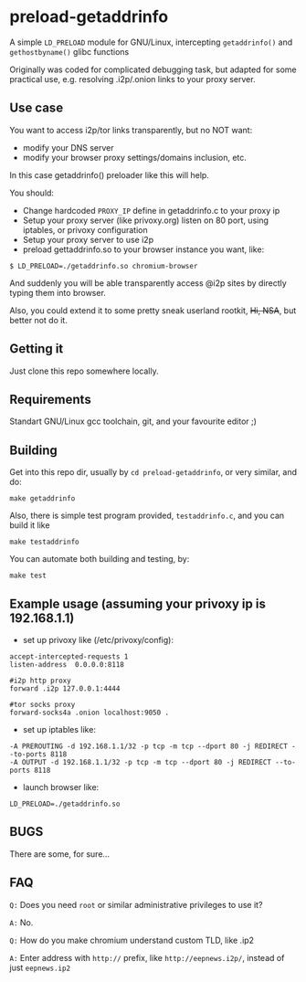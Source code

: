 preload-getaddrinfo
===================

A simple `LD_PRELOAD` module for GNU/Linux, intercepting `getaddrinfo()` and `gethostbyname()` glibc functions

Originally was coded for complicated debugging task, but adapted 
for some practical use, e.g. resolving .i2p/.onion links to your proxy server.

Use case
--------
You want to access i2p/tor links transparently, but no NOT want:
- modify your DNS server
- modify your browser proxy settings/domains inclusion, etc.

In this case getaddrinfo() preloader like this will help.

You should:
- Change hardcoded `PROXY_IP` define in getaddrinfo.c to your proxy ip
- Setup your proxy server (like privoxy.org) listen on 80 port, using iptables, or privoxy configuration
- Setup your proxy server to use i2p
- preload gettaddrinfo.so to your browser instance you want, like:
````
$ LD_PRELOAD=./getaddrinfo.so chromium-browser
````

And suddenly you will be able transparently access @i2p sites by directly typing them into browser.
 
Also, you could extend it to some pretty sneak userland rootkit, ~~Hi, NSA~~, but better not do it.

Getting it
----------
Just clone this repo somewhere locally.

Requirements
------------
Standart GNU/Linux gcc toolchain, git, and your favourite editor ;)


Building
--------
Get into this repo dir, usually by `cd preload-getaddrinfo`, or very similar, and do:
````
make getaddrinfo
````

Also, there is simple test program provided, `testaddrinfo.c`, and you can build it like

````
make testaddrinfo
````

You can automate both building and testing, by:
````
make test
````

Example usage (assuming your privoxy ip is 192.168.1.1)
-------------------------------------------------------

- set up privoxy like (/etc/privoxy/config):
````
accept-intercepted-requests 1
listen-address  0.0.0.0:8118

#i2p http proxy
forward .i2p 127.0.0.1:4444 

#tor socks proxy
forward-socks4a .onion localhost:9050 .
````

- set up iptables like:
````
-A PREROUTING -d 192.168.1.1/32 -p tcp -m tcp --dport 80 -j REDIRECT --to-ports 8118
-A OUTPUT -d 192.168.1.1/32 -p tcp -m tcp --dport 80 -j REDIRECT --to-ports 8118
````

- launch browser like:
````
LD_PRELOAD=./getaddrinfo.so
````

BUGS
------------
There are some, for sure...


FAQ
---
`Q:` Does you need `root` or similar administrative privileges to use it?

`A:` No.

`Q:` How do you make chromium understand custom TLD, like .ip2

`A:` Enter address with `http://` prefix, like `http://eepnews.i2p/`, instead of just `eepnews.ip2`

